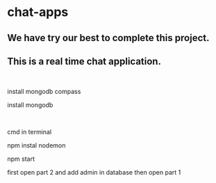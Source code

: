 # chat-apps
## We have try our best to complete this project.

## This is a real time chat application.

<br/>
<p>install mongodb compass  </p>
<p>install mongodb   </p>
<br/>
<p>cmd in terminal  </p>
<p>npm instal nodemon  </p>
<p>npm start </p>

<p>first open part 2 and add admin in database then open part 1 </p>

